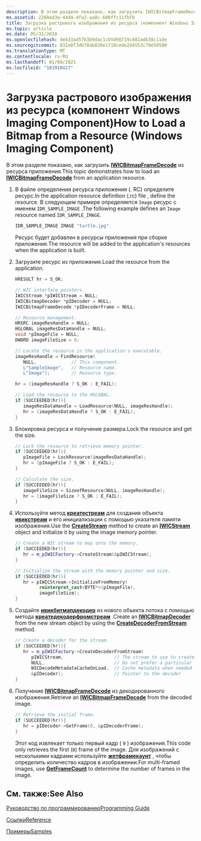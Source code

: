 ```yaml
---
description: В этом разделе показано, как загрузить IWICBitmapFrameDecode из ресурса приложения.
ms.assetid: 2260ad3a-44d4-4fe2-aa8c-608ffc11fbfb
title: Загрузка растрового изображения из ресурса (компонент Windows Imaging Component)
ms.topic: article
ms.date: 05/31/2018
ms.openlocfilehash: deb33ad57b3b9dac1cb5d98719c681adb38c11de
ms.sourcegitcommit: 831e8f3db78ab820e1710cede244553c70e50500
ms.translationtype: MT
ms.contentlocale: ru-RU
ms.lasthandoff: 01/08/2021
ms.locfileid: "103910427"
---
```

# <a name="how-to-load-a-bitmap-from-a-resource-windows-imaging-component"></a><span data-ttu-id="896db-103">Загрузка растрового изображения из ресурса (компонент Windows Imaging Component)</span><span class="sxs-lookup"><span data-stu-id="896db-103">How to Load a Bitmap from a Resource (Windows Imaging Component)</span></span>

<span data-ttu-id="896db-104">В этом разделе показано, как загрузить [**IWICBitmapFrameDecode**](/windows/desktop/api/Wincodec/nn-wincodec-iwicbitmapframedecode) из ресурса приложения.</span><span class="sxs-lookup"><span data-stu-id="896db-104">This topic demonstrates how to load an [**IWICBitmapFrameDecode**](/windows/desktop/api/Wincodec/nn-wincodec-iwicbitmapframedecode) from an application resource.</span></span>

1.  <span data-ttu-id="896db-105">В файле определения ресурса приложения (. RC) определите ресурс.</span><span class="sxs-lookup"><span data-stu-id="896db-105">In the application resource definition (.rc) file , define the resource.</span></span> <span data-ttu-id="896db-106">В следующем примере определяется `Image` ресурс с именем `IDR_SAMPLE_IMAGE` .</span><span class="sxs-lookup"><span data-stu-id="896db-106">The following example defines an `Image` resource named `IDR_SAMPLE_IMAGE`.</span></span>

    ```C++
    IDR_SAMPLE_IMAGE IMAGE "turtle.jpg"
    ```

    

    <span data-ttu-id="896db-107">Ресурс будет добавлен в ресурсы приложения при сборке приложения.</span><span class="sxs-lookup"><span data-stu-id="896db-107">The resource will be added to the application's resources when the application is built.</span></span>

2.  <span data-ttu-id="896db-108">Загрузите ресурс из приложения.</span><span class="sxs-lookup"><span data-stu-id="896db-108">Load the resource from the application.</span></span>

    ```C++
    HRESULT hr = S_OK;

    // WIC interface pointers.
    IWICStream *pIWICStream = NULL;
    IWICBitmapDecoder *pIDecoder = NULL;
    IWICBitmapFrameDecode *pIDecoderFrame = NULL;

    // Resource management.
    HRSRC imageResHandle = NULL;
    HGLOBAL imageResDataHandle = NULL;
    void *pImageFile = NULL;
    DWORD imageFileSize = 0;

    // Locate the resource in the application's executable.
    imageResHandle = FindResource(
       NULL,             // This component.
       L"SampleImage",   // Resource name.
       L"Image");        // Resource type.

    hr = (imageResHandle ? S_OK : E_FAIL);

    // Load the resource to the HGLOBAL.
    if (SUCCEEDED(hr)){
       imageResDataHandle = LoadResource(NULL, imageResHandle);
       hr = (imageResDataHandle ? S_OK : E_FAIL);
    }
    
    ```

    

3.  <span data-ttu-id="896db-109">Блокировка ресурса и получение размера.</span><span class="sxs-lookup"><span data-stu-id="896db-109">Lock the resource and get the size.</span></span>

    ```C++
    // Lock the resource to retrieve memory pointer.
    if (SUCCEEDED(hr)){
       pImageFile = LockResource(imageResDataHandle);
       hr = (pImageFile ? S_OK : E_FAIL);
    }

    // Calculate the size.
    if (SUCCEEDED(hr)){
       imageFileSize = SizeofResource(NULL, imageResHandle);
       hr = (imageFileSize ? S_OK : E_FAIL);
    }
    
    ```

    

4.  <span data-ttu-id="896db-110">Используйте метод [**креатестреам**](/windows/desktop/api/Wincodec/nf-wincodec-iwicimagingfactory-createstream) для создания объекта [**ивикстреам**](/windows/desktop/api/Wincodec/nn-wincodec-iwicstream) и его инициализации с помощью указателя памяти изображения.</span><span class="sxs-lookup"><span data-stu-id="896db-110">Use the [**CreateStream**](/windows/desktop/api/Wincodec/nf-wincodec-iwicimagingfactory-createstream) method to create an [**IWICStream**](/windows/desktop/api/Wincodec/nn-wincodec-iwicstream) object and initialize it by using the image memory pointer.</span></span>

    ```C++
    // Create a WIC stream to map onto the memory.
    if (SUCCEEDED(hr)){
       hr = m_pIWICFactory->CreateStream(&pIWICStream);
    }

    // Initialize the stream with the memory pointer and size.
    if (SUCCEEDED(hr)){
       hr = pIWICStream->InitializeFromMemory(
             reinterpret_cast<BYTE*>(pImageFile),
             imageFileSize);
    }
    ```

    

5.  <span data-ttu-id="896db-111">Создайте [**ивикбитмапдекодер**](/windows/desktop/api/Wincodec/nn-wincodec-iwicbitmapdecoder) из нового объекта потока с помощью метода [**креатедекодерфромстреам**](/windows/desktop/api/Wincodec/nf-wincodec-iwicimagingfactory-createdecoderfromstream) .</span><span class="sxs-lookup"><span data-stu-id="896db-111">Create an [**IWICBitmapDecoder**](/windows/desktop/api/Wincodec/nn-wincodec-iwicbitmapdecoder) from the new stream object by using the [**CreateDecoderFromStream**](/windows/desktop/api/Wincodec/nf-wincodec-iwicimagingfactory-createdecoderfromstream) method.</span></span>

    ```C++
    // Create a decoder for the stream.
    if (SUCCEEDED(hr)){
       hr = m_pIWICFactory->CreateDecoderFromStream(
          pIWICStream,                   // The stream to use to create the decoder
          NULL,                          // Do not prefer a particular vendor
          WICDecodeMetadataCacheOnLoad,  // Cache metadata when needed
          &pIDecoder);                   // Pointer to the decoder
    }
    ```

    

6.  <span data-ttu-id="896db-112">Получение [**IWICBitmapFrameDecode**](/windows/desktop/api/Wincodec/nn-wincodec-iwicbitmapframedecode) из декодированного изображения.</span><span class="sxs-lookup"><span data-stu-id="896db-112">Retrieve an [**IWICBitmapFrameDecode**](/windows/desktop/api/Wincodec/nn-wincodec-iwicbitmapframedecode) from the decoded image.</span></span>

    ```C++
    // Retrieve the initial frame.
    if (SUCCEEDED(hr)){
       hr = pIDecoder->GetFrame(0, &pIDecoderFrame);
    }
    ```

    

    <span data-ttu-id="896db-113">Этот код извлекает только первый кадр ( `0` ) изображения.</span><span class="sxs-lookup"><span data-stu-id="896db-113">This code only retrieves the first (`0`) frame of the image.</span></span> <span data-ttu-id="896db-114">Для изображений с несколькими кадрами используйте [**жетфрамекаунт**](/windows/desktop/api/Wincodec/nf-wincodec-iwicbitmapdecoder-getframecount) , чтобы определить количество кадров в изображении.</span><span class="sxs-lookup"><span data-stu-id="896db-114">For multi-framed images, use [**GetFrameCount**](/windows/desktop/api/Wincodec/nf-wincodec-iwicbitmapdecoder-getframecount) to determine the number of frames in the image.</span></span>

## <a name="see-also"></a><span data-ttu-id="896db-115">См. также:</span><span class="sxs-lookup"><span data-stu-id="896db-115">See Also</span></span>

[<span data-ttu-id="896db-116">Руководство по программированию</span><span class="sxs-lookup"><span data-stu-id="896db-116">Programming Guide</span></span>](-wic-programming-guide.md)


[<span data-ttu-id="896db-117">Ссылки</span><span class="sxs-lookup"><span data-stu-id="896db-117">Reference</span></span>](-wic-codec-reference.md)


[<span data-ttu-id="896db-118">Примеры</span><span class="sxs-lookup"><span data-stu-id="896db-118">Samples</span></span>](-wic-samples.md)


 

 



